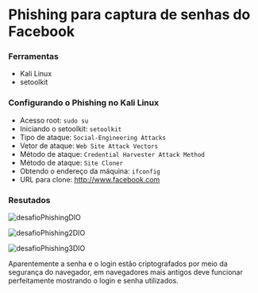 # Phishing para captura de senhas do Facebook

### Ferramentas

- Kali Linux
- setoolkit

### Configurando o Phishing no Kali Linux

- Acesso root: ``` sudo su ```
- Iniciando o setoolkit: ``` setoolkit ```
- Tipo de ataque: ``` Social-Engineering Attacks ```
- Vetor de ataque: ``` Web Site Attack Vectors ```
- Método de ataque: ```Credential Harvester Attack Method ```
- Método de ataque: ``` Site Cloner ```
- Obtendo o endereço da máquina: ``` ifconfig ```
- URL para clone: http://www.facebook.com

### Resutados

![desafioPhishingDIO](https://github.com/cassiano-dio/cibersecurity-desafio-phishing/assets/147670381/1b26e898-94c0-4dca-9029-9ce3922484c2)

![desafioPhishing2DIO](https://github.com/cassiano-dio/cibersecurity-desafio-phishing/assets/147670381/aeecd0b2-f9ba-4a92-84db-b04fe26d9a75)

![desafioPhishing3DIO](https://github.com/cassiano-dio/cibersecurity-desafio-phishing/assets/147670381/03338236-e22f-4a8b-be3f-aebd8c1ced66)

Aparentemente a senha e o login estão criptografados por meio da segurança do navegador, em navegadores mais antigos deve funcionar perfeitamente mostrando o login e senha utilizados.
